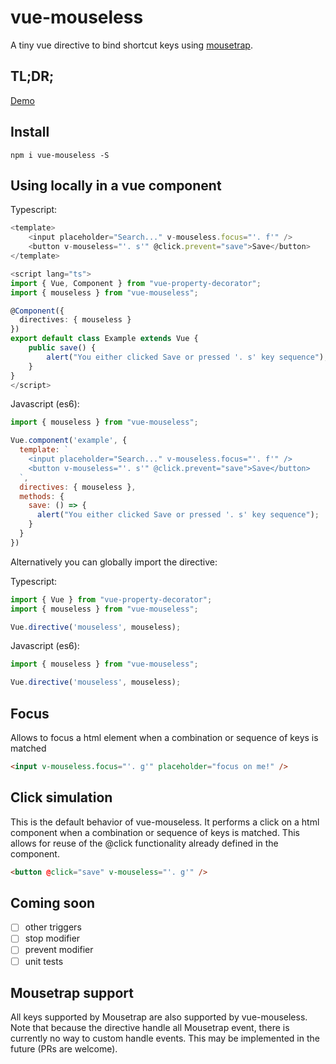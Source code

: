 # vue-mouseless
A tiny vue directive to bind shortcut keys using [mousetrap](https://github.com/ccampbell/mousetrap).

## TL;DR;
[Demo](https://f3zy8.codesandbox.io/)

## Install
```
npm i vue-mouseless -S
```

## Using locally in a vue component
Typescript:
```ts
<template>
    <input placeholder="Search..." v-mouseless.focus="'. f'" />
    <button v-mouseless="'. s'" @click.prevent="save">Save</button>
</template>

<script lang="ts">
import { Vue, Component } from "vue-property-decorator";
import { mouseless } from "vue-mouseless";

@Component({
  directives: { mouseless }
})
export default class Example extends Vue {
    public save() {
        alert("You either clicked Save or pressed '. s' key sequence");
    }
}
</script>
```

Javascript (es6):
```js
import { mouseless } from "vue-mouseless";

Vue.component('example', {
  template: `
    <input placeholder="Search..." v-mouseless.focus="'. f'" />
    <button v-mouseless="'. s'" @click.prevent="save">Save</button>
  `,
  directives: { mouseless },
  methods: {
    save: () => {
      alert("You either clicked Save or pressed '. s' key sequence");
    }
  }
})
```

Alternatively you can globally import the directive:

Typescript:
```ts
import { Vue } from "vue-property-decorator";
import { mouseless } from "vue-mouseless";

Vue.directive('mouseless', mouseless);
```

Javascript (es6):
```ts
import { mouseless } from "vue-mouseless";

Vue.directive('mouseless', mouseless);
```

## Focus
Allows to focus a html element when a combination or sequence of keys is matched

```html
<input v-mouseless.focus="'. g'" placeholder="focus on me!" />
```

## Click simulation
This is the default behavior of vue-mouseless. It performs a click on a html component when a combination or sequence of keys is matched. This allows for reuse of the @click functionality already defined in the component.

```html
<button @click="save" v-mouseless="'. g'" />
```

## Coming soon
- [ ] other triggers
- [ ] stop modifier
- [ ] prevent modifier
- [ ] unit tests

## Mousetrap support
All keys supported by Mousetrap are also supported by vue-mouseless. Note that because the directive handle all Mousetrap event, there is currently no way to custom handle events. This may be implemented in the future (PRs are welcome).